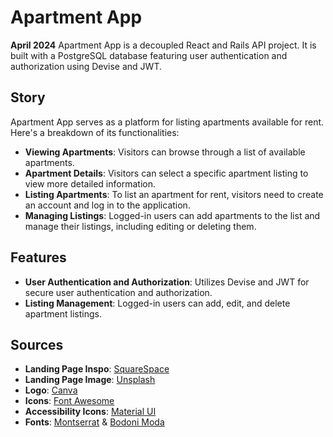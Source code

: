 # Apartment App

**April 2024**
Apartment App is a decoupled React and Rails API project. It is built with a PostgreSQL database featuring user authentication and authorization using Devise and JWT.

## Story

Apartment App serves as a platform for listing apartments available for rent. Here's a breakdown of its functionalities:

- **Viewing Apartments**: Visitors can browse through a list of available apartments.
- **Apartment Details**: Visitors can select a specific apartment listing to view more detailed information.
- **Listing Apartments**: To list an apartment for rent, visitors need to create an account and log in to the application.
- **Managing Listings**: Logged-in users can add apartments to the list and manage their listings, including editing or deleting them.

## Features

- **User Authentication and Authorization**: Utilizes Devise and JWT for secure user authentication and authorization.
- **Listing Management**: Logged-in users can add, edit, and delete apartment listings.

## Sources

- **Landing Page Inspo**: [SquareSpace](<https://www.squarespace.com/website-design/?channel=pnb&subchannel=go&campaign=pnb-go-us-en-core_website_design_tier1-e&subcampaign=(general_beautiful-websites_e)&&cid=13842267263&aid=125919724978&tid=kwd-954794062&mt=e&eid=&loc_p_ms=9028074&loc_i_ms=&nw=g&d=c&adid=532615423575&channel2=pnb&subchannel2=go&gad_source=1&gclid=CjwKCAjw8diwBhAbEiwA7i_sJXIiyLFLVAES7_IjsdpQQL8_M51dkgYdTHNMAWVZYlN4l0hDVL3DGRoC0CkQAvD_BwE&gclsrc=aw.ds>)
- **Landing Page Image**: [Unsplash](https://unsplash.com)
- **Logo**: [Canva](https://www.canva.com/)
- **Icons**: [Font Awesome](https://fontawesome.com/)
- **Accessibility Icons**: [Material UI](https://mui.com/material-ui/react-tooltip/)
- **Fonts**: [Montserrat](https://fonts.google.com/specimen/Montserrat) & [Bodoni Moda](https://fonts.google.com/specimen/Bodoni+Moda?query=Bodoni+Moda&noto.query=Bodoni+Moda)
